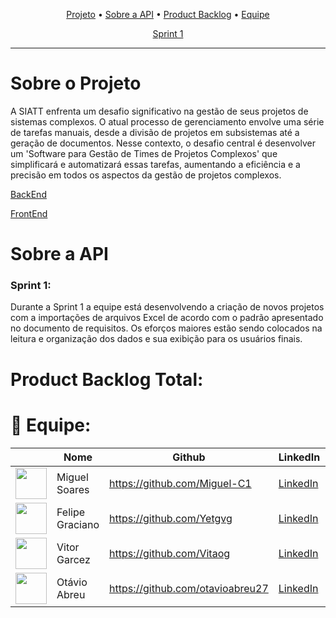 <p align="center">
 <a href="#sobre">Projeto</a> •
 <a href="#api">Sobre a API</a> • 
 <a href="#backlog">Product Backlog</a> • 
 <a href="#equipe">Equipe</a>
</p>

<p align="center">
 <a href="#s1">Sprint 1</a> 
</p>


<hr>

# Sobre o Projeto <a id="sobre"></a>
A SIATT enfrenta um desafio significativo na gestão de seus projetos de sistemas complexos. O atual processo de gerenciamento envolve uma série de tarefas manuais, desde a divisão de projetos em subsistemas até a geração de documentos. Nesse contexto, o desafio central é desenvolver um 'Software para Gestão de Times de Projetos Complexos' que simplificará e automatizará essas tarefas, aumentando a eficiência e a precisão em todos os aspectos da gestão de projetos complexos.

<a href="https://github.com/M1-API-3DSM/Back-End"> BackEnd </a>

<a href="https://github.com/M1-API-3DSM/Front-End"> FrontEnd </a>

# Sobre a API <a id="api"></a>

### Sprint 1: <a id="s1"></a>
Durante a Sprint 1 a equipe está desenvolvendo a criação de novos projetos com a importações de arquivos Excel de acordo com o padrão apresentado no documento de requisitos. Os eforços maiores estão sendo colocados na leitura e organização dos dados e sua exibição para os usuários finais.

# Product Backlog Total: <a id="backlog"></a>




# :busts_in_silhouette: Equipe: <a id="equipe"></a>
|| Nome | Github | LinkedIn | Função |
|--------|------|--------|-|-|
<a href="https://github.com/Miguel-C1"><img src ="https://avatars.githubusercontent.com/u/104818982?v=4" align="center" height="50" width="50"></a>|Miguel Soares|https://github.com/Miguel-C1|  <a href="https://www.linkedin.com/in/miguel-carvalho-soares-722b161a3/">LinkedIn</a>| Scrum Master |
<a href="https://github.com/Yetgvg"><img src ="https://avatars.githubusercontent.com/u/92553766?v=4" align="center" height="50" width="50"></a>|Felipe Graciano|https://github.com/Yetgvg|  <a href="">LinkedIn</a>| Product Owner |
<a href="https://github.com/Vitaog"><img src="https://avatars.githubusercontent.com/u/86271800?v=4" align="center" height="50" width="50"></a>|Vitor Garcez|https://github.com/Vitaog| <a href="https://www.linkedin.com/in/vitorgarcezdeoliveira/">LinkedIn</a> | Desenvolvedor |
<a href="https://github.com/otavioabreu27"><img src="https://avatars.githubusercontent.com/u/54289303?v=4" align="center" height="50" width="50"></a>|Otávio Abreu|https://github.com/otavioabreu27| <a href="https://br.linkedin.com/in/o-abreu?trk=public_profile_samename-profile">LinkedIn</a> | Desenvolvedor |

